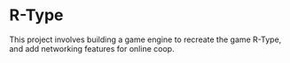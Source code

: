# R-Type

This project involves building a game engine to recreate the game R-Type, and add networking features for online coop. 
